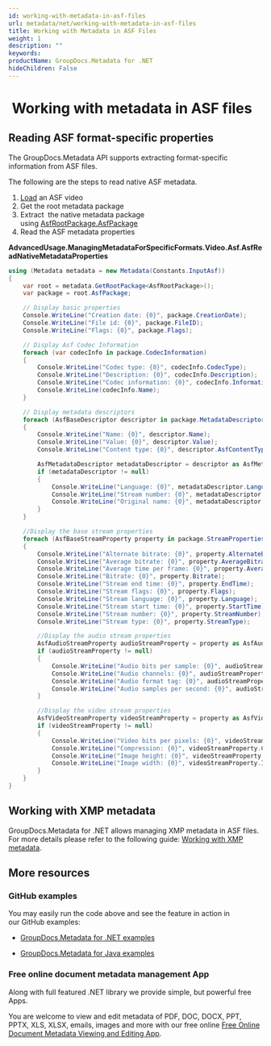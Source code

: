 ```yaml
---
id: working-with-metadata-in-asf-files
url: metadata/net/working-with-metadata-in-asf-files
title: Working with Metadata in ASF Files
weight: 1
description: ""
keywords: 
productName: GroupDocs.Metadata for .NET
hideChildren: False
---
```

#  Working with metadata in ASF files

## Reading ASF format-specific properties

The GroupDocs.Metadata API supports extracting format-specific information from ASF files.

The following are the steps to read native ASF metadata.

1.  [Load](Loading%2Bfiles.html) an ASF video
2.  Get the root metadata package
3.  Extract  the native metadata package using [AsfRootPackage.AsfPackage](https://apireference.groupdocs.com/net/metadata/groupdocs.metadata.formats.video/asfrootpackage/properties/asfpackage)
4.  Read the ASF metadata properties

**AdvancedUsage.ManagingMetadataForSpecificFormats.Video.Asf.AsfReadNativeMetadataProperties**

```csharp
using (Metadata metadata = new Metadata(Constants.InputAsf))
{
	var root = metadata.GetRootPackage<AsfRootPackage>();
	var package = root.AsfPackage;

	// Display basic properties
	Console.WriteLine("Creation date: {0}", package.CreationDate);
	Console.WriteLine("File id: {0}", package.FileID);
	Console.WriteLine("Flags: {0}", package.Flags);

	// Display Asf Codec Information
	foreach (var codecInfo in package.CodecInformation)
	{
		Console.WriteLine("Codec type: {0}", codecInfo.CodecType);
		Console.WriteLine("Description: {0}", codecInfo.Description);
		Console.WriteLine("Codec information: {0}", codecInfo.Information);
		Console.WriteLine(codecInfo.Name);
	}

	// Display metadata descriptors
	foreach (AsfBaseDescriptor descriptor in package.MetadataDescriptors)
	{
		Console.WriteLine("Name: {0}", descriptor.Name);
		Console.WriteLine("Value: {0}", descriptor.Value);
		Console.WriteLine("Content type: {0}", descriptor.AsfContentType);

		AsfMetadataDescriptor metadataDescriptor = descriptor as AsfMetadataDescriptor;
		if (metadataDescriptor != null)
		{
			Console.WriteLine("Language: {0}", metadataDescriptor.Language);
			Console.WriteLine("Stream number: {0}", metadataDescriptor.StreamNumber);
			Console.WriteLine("Original name: {0}", metadataDescriptor.OriginalName);
		}
	}

	//Display the base stream properties
	foreach (AsfBaseStreamProperty property in package.StreamProperties)
	{
		Console.WriteLine("Alternate bitrate: {0}", property.AlternateBitrate);
		Console.WriteLine("Average bitrate: {0}", property.AverageBitrate);
		Console.WriteLine("Average time per frame: {0}", property.AverageTimePerFrame);
		Console.WriteLine("Bitrate: {0}", property.Bitrate);
		Console.WriteLine("Stream end time: {0}", property.EndTime);
		Console.WriteLine("Stream flags: {0}", property.Flags);
		Console.WriteLine("Stream language: {0}", property.Language);
		Console.WriteLine("Stream start time: {0}", property.StartTime);
		Console.WriteLine("Stream number: {0}", property.StreamNumber);
		Console.WriteLine("Stream type: {0}", property.StreamType);

		//Display the audio stream properties
		AsfAudioStreamProperty audioStreamProperty = property as AsfAudioStreamProperty;
		if (audioStreamProperty != null)
		{
			Console.WriteLine("Audio bits per sample: {0}", audioStreamProperty.BitsPerSample);
			Console.WriteLine("Audio channels: {0}", audioStreamProperty.Channels);
			Console.WriteLine("Audio format tag: {0}", audioStreamProperty.FormatTag);
			Console.WriteLine("Audio samples per second: {0}", audioStreamProperty.SamplesPerSecond);
		}

		//Display the video stream properties
		AsfVideoStreamProperty videoStreamProperty = property as AsfVideoStreamProperty;
		if (videoStreamProperty != null)
		{
			Console.WriteLine("Video bits per pixels: {0}", videoStreamProperty.BitsPerPixels);
			Console.WriteLine("Compression: {0}", videoStreamProperty.Compression);
			Console.WriteLine("Image height: {0}", videoStreamProperty.ImageHeight);
			Console.WriteLine("Image width: {0}", videoStreamProperty.ImageWidth);
		}
	}
}
```

## Working with XMP metadata

GroupDocs.Metadata for .NET allows managing XMP metadata in ASF files. For more details please refer to the following guide: [Working with XMP metadata](Working%2Bwith%2BXMP%2Bmetadata.html).

## More resources

### GitHub examples

You may easily run the code above and see the feature in action in our GitHub examples:

*   [GroupDocs.Metadata for .NET examples](https://github.com/groupdocs-metadata/GroupDocs.Metadata-for-.NET)
    
*   [GroupDocs.Metadata for Java examples](https://github.com/groupdocs-metadata/GroupDocs.Metadata-for-Java)
    

### Free online document metadata management App

Along with full featured .NET library we provide simple, but powerful free Apps.

You are welcome to view and edit metadata of PDF, DOC, DOCX, PPT, PPTX, XLS, XLSX, emails, images and more with our free online [Free Online Document Metadata Viewing and Editing App](https://products.groupdocs.app/metadata).
